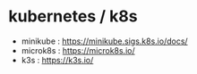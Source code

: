 # kubernetes / k8s

- minikube : https://minikube.sigs.k8s.io/docs/
- microk8s : https://microk8s.io/
- k3s : https://k3s.io/
